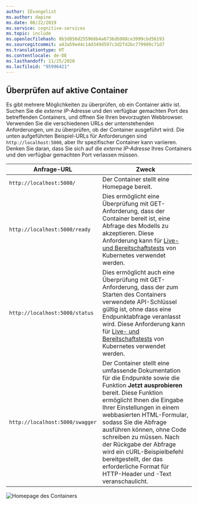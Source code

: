 ```yaml
---
author: IEvangelist
ms.author: dapine
ms.date: 08/22/2019
ms.service: cognitive-services
ms.topic: include
ms.openlocfilehash: 8b3d856d255968b4a6736db908ce3999cbd56193
ms.sourcegitcommit: a43a59e44c14d349d597c3d2fd2bc779989c71d7
ms.translationtype: HT
ms.contentlocale: de-DE
ms.lasthandoff: 11/25/2020
ms.locfileid: "95996421"
---
```

## <a name="validate-that-a-container-is-running"></a>Überprüfen auf aktive Container 

Es gibt mehrere Möglichkeiten zu überprüfen, ob ein Container aktiv ist. Suchen Sie die *externe IP*-Adresse und den verfügbar gemachten Port des betreffenden Containers, und öffnen Sie Ihren bevorzugten Webbrowser. Verwenden Sie die verschiedenen URLs der untenstehenden Anforderungen, um zu überprüfen, ob der Container ausgeführt wird. Die unten aufgeführten Beispiel-URLs für Anforderungen sind `http://localhost:5000`, aber Ihr spezifischer Container kann variieren. Denken Sie daran, dass Sie sich auf die *externe IP-Adresse* Ihres Containers und den verfügbar gemachten Port verlassen müssen.

| Anfrage-URL | Zweck |
|--|--|
| `http://localhost:5000/` | Der Container stellt eine Homepage bereit. |
| `http://localhost:5000/ready` | Dies ermöglicht eine Überprüfung mit GET-Anforderung, dass der Container bereit ist, eine Abfrage des Modells zu akzeptieren.  Diese Anforderung kann für [Live- und Bereitschaftstests](https://kubernetes.io/docs/tasks/configure-pod-container/configure-liveness-readiness-probes/) von Kubernetes verwendet werden. |
| `http://localhost:5000/status` | Dies ermöglicht auch eine Überprüfung mit GET-Anforderung, dass der zum Starten des Containers verwendete API-Schlüssel gültig ist, ohne dass eine Endpunktabfrage veranlasst wird. Diese Anforderung kann für [Live- und Bereitschaftstests](https://kubernetes.io/docs/tasks/configure-pod-container/configure-liveness-readiness-probes/) von Kubernetes verwendet werden. |
| `http://localhost:5000/swagger` | Der Container stellt eine umfassende Dokumentation für die Endpunkte sowie die Funktion **Jetzt ausprobieren** bereit. Diese Funktion ermöglicht Ihnen die Eingabe Ihrer Einstellungen in einem webbasierten HTML-Formular, sodass Sie die Abfrage ausführen können, ohne Code schreiben zu müssen. Nach der Rückgabe der Abfrage wird ein cURL-Beispielbefehl bereitgestellt, der das erforderliche Format für HTTP-Header und -Text veranschaulicht. |

![Homepage des Containers](./media/cognitive-services-containers-api-documentation/container-webpage.png)
